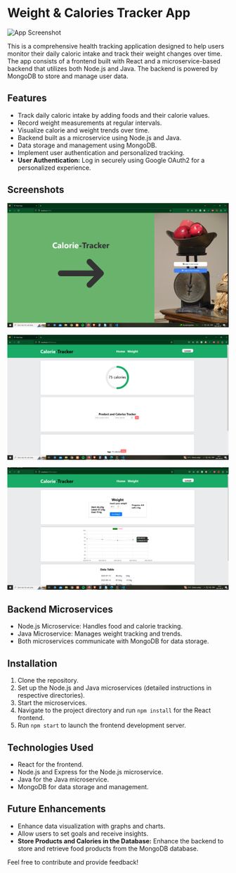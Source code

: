 # Weight & Calories Tracker App

![App Screenshot](/images/screenshot.png)

This is a comprehensive health tracking application designed to help users monitor their daily caloric intake and track their weight changes over time. The app consists of a frontend built with React and a microservice-based backend that utilizes both Node.js and Java. The backend is powered by MongoDB to store and manage user data.

## Features

- Track daily caloric intake by adding foods and their calorie values.
- Record weight measurements at regular intervals.
- Visualize calorie and weight trends over time.
- Backend built as a microservice using Node.js and Java.
- Data storage and management using MongoDB.
- Implement user authentication and personalized tracking.
- **User Authentication:** Log in securely using Google OAuth2 for a personalized experience.

## Screenshots

![Login Page](/images/loginPic.png)

![Adding Food](/images/caloriesPic.png)

![Tracking Weight](/images/weightPic.png)

## Backend Microservices

- Node.js Microservice: Handles food and calorie tracking.
- Java Microservice: Manages weight tracking and trends.
- Both microservices communicate with MongoDB for data storage.

## Installation

1. Clone the repository.
2. Set up the Node.js and Java microservices (detailed instructions in respective directories).
3. Start the microservices.
4. Navigate to the project directory and run `npm install` for the React frontend.
5. Run `npm start` to launch the frontend development server.

## Technologies Used

- React for the frontend.
- Node.js and Express for the Node.js microservice.
- Java for the Java microservice.
- MongoDB for data storage and management.

## Future Enhancements

- Enhance data visualization with graphs and charts.
- Allow users to set goals and receive insights.
- **Store Products and Calories in the Database:** Enhance the backend to store and retrieve food products from the MongoDB database.

Feel free to contribute and provide feedback!
